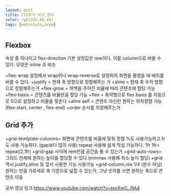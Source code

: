 ```yaml
---
layout: post
title: CSS추가 속성 정리
color: rgb(242,85,44)
tags: [websolute,team]
---
```


## Flexbox
속성 중 하나이고 flex-direction 기본 설정값은 row이다. 이를 column으로 바꿀 수 있다.
모양은 inline 과 비슷

+flex-wrap 설정에서 wrap이나 wrap-reverse로 설정하여 화면을 줄였을 때 배치를 바꿀 수 있다.
+justify = 현재 축 방향으로 정렬해주는 거
+aline = 현재 축 수직 방향으로 정렬해주는거
+flex-grow = 여백을 주어진 비율에 따라 콘텐츠에 할당 가능
+flex-basis = 콘텐츠를 비율만큼 할당 가능
+flex = 축약형으로 flex basis 를 자동으로 0으로 설정하고 비율을 맞춘다
+aline self = 콘텐츠 자신만 원하는 위치정렬 가능(flex-start, center , flex-end)
+order 순서를 지정해주는거

## Grid 추가
+grid-temlplate-columns= 화면에 콘텐츠를 비율에 맞춰 정렬
%도 사용가능하고 fr도 사용 가능하다. (gap보다 많이 사용)
repeat 사용해 쉽게 작성 가능하다.  1fr 1fr= repeat(2,1fr)
+grid-gap 사이에 rem만큼 공간을 줄 수 있는거
+grid-auto-rows= 그리드 전체에 원하는 높이를 할당할 수 있다.(minmax 사용해 최소 높이 할당)
+grid역시 justify,aline 등 앞서 사용한 기능 사용가능
+grid-column,roe 1/4 (분수 아님) 원하는 만큼 가로세로 축 기준으로 넓힐 수 있는거, 그냥 숫자를 쓰면 원하는 축으로 콘텐츠 이동




공부 영상 링크
https://www.youtube.com/watch?v=eprXmC_j9A4
